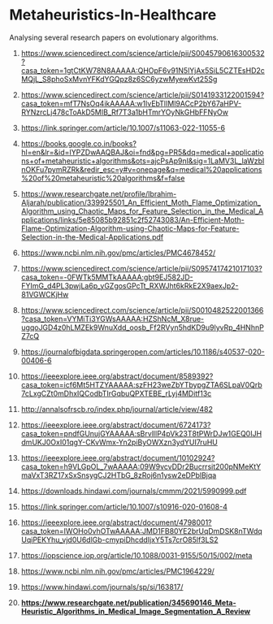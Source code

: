 # Metaheuristics-In-Healthcare

Analysing several research papers on evolutionary algorithms.

1. https://www.sciencedirect.com/science/article/pii/S0045790616300532?casa_token=1gtCtKW78N8AAAAA:QHOpF6v91N5lYjAx5SiL5CZTEsHD2cMQjL_S8phoSxMvnYFKdYGQpz8z6SC6yzwMyewKvt25Sg

2. https://www.sciencedirect.com/science/article/pii/S0141933122001594?casa_token=mfT7NsOq4ikAAAAA:w1lvEbTlIMl9ACcP2bY67aHPV-RYNzrcLj478cToAkD5MIB_Rf7T3a1bHTmrYOyNkGHbFFNyOw

3. https://link.springer.com/article/10.1007/s11063-022-11055-6

4. https://books.google.co.in/books?hl=en&lr=&id=IYPZDwAAQBAJ&oi=fnd&pg=PR5&dq=medical+applications+of+metaheuristic+algorithms&ots=ajcPsAp9nI&sig=1LaMV3L_laWzbInOKFu7pymRZRk&redir_esc=y#v=onepage&q=medical%20applications%20of%20metaheuristic%20algorithms&f=false

5. https://www.researchgate.net/profile/Ibrahim-Aljarah/publication/339925501_An_Efficient_Moth_Flame_Optimization_Algorithm_using_Chaotic_Maps_for_Feature_Selection_in_the_Medical_Applications/links/5e85085b92851c2f52743083/An-Efficient-Moth-Flame-Optimization-Algorithm-using-Chaotic-Maps-for-Feature-Selection-in-the-Medical-Applications.pdf

6. https://www.ncbi.nlm.nih.gov/pmc/articles/PMC4678452/

7. https://www.sciencedirect.com/science/article/pii/S0957417421017103?casa_token=-0FWTk5MMTkAAAAA:gbt9EJ582JD-FYImG_d4PL3pwjLa6p_yGZgosGPcTt_RXWJht6kRkE2X9aexJp2-81VGWCKjHw

8. https://www.sciencedirect.com/science/article/pii/S0010482522001366?casa_token=VYMiTi3YGWsAAAAA:HZShNcM_X8rue-ugqoJGD4z0hLMZEk9WnuXdd_oosb_Ff2RVyn5hdKD9u9lyvRp_4HNhnPZ7cQ

9. https://journalofbigdata.springeropen.com/articles/10.1186/s40537-020-00406-6

10. https://ieeexplore.ieee.org/abstract/document/8589392?casa_token=icf6Mt5HTZYAAAAA:szFH23weZbYTbypgZTA6SLpaV0Qrb7cLxgCZt0mDhxIQCodbTIrGqbuQPXTEBE_rLyj4MDitf13c

11. http://annalsofrscb.ro/index.php/journal/article/view/482

12. https://ieeexplore.ieee.org/abstract/document/6724173?casa_token=pndfGUnujGYAAAAA:sBrvlllP4pVk23T8tPWrDJw1GEQ0IJHdmUKJ0OxI01qgY-CKvWmx-Yn2piByOWXzn3ydYUI7ruHU

13. https://ieeexplore.ieee.org/abstract/document/10102924?casa_token=h9VLGpOL_7wAAAAA:09W9vcvDDr2Bucrrsit200pNMeKtYmaVxT3RZ17xSxSnsygCJ2HTbG_8zRoj6n1ysw2eDPblBjqa

14. https://downloads.hindawi.com/journals/cmmm/2021/5990999.pdf

15. https://link.springer.com/article/10.1007/s10916-020-01608-4

16. https://ieeexplore.ieee.org/abstract/document/4798001?casa_token=IWOHo0vhOTwAAAAA:JMD1FB80YE2brUqDmDSK8nTWdqUqiPEKYhu_vjd0U6dlGb-cmypiDhcddIjxY5Ts7crO85lf3LS2

17. https://iopscience.iop.org/article/10.1088/0031-9155/50/15/002/meta

18. https://www.ncbi.nlm.nih.gov/pmc/articles/PMC1964229/

19. https://www.hindawi.com/journals/sp/si/163817/

20. **https://www.researchgate.net/publication/345690146_Meta-Heuristic_Algorithms_in_Medical_Image_Segmentation_A_Review**
